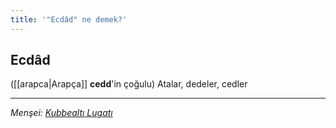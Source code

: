```yaml
---
title: '"Ecdâd" ne demek?'
---
```


## Ecdâd
([[arapca|Arapça]] **cedd**'in çoğulu) Atalar, dedeler, cedler

---
*Menşei: [Kubbealtı Lugatı](https://www.lugatim.com/s/Ecdâd)*